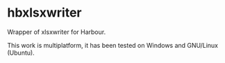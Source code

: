 # hbxlsxwriter
Wrapper of xlsxwriter for Harbour.

This work is multiplatform, it has been tested on Windows and GNU/Linux (Ubuntu).
